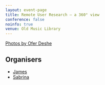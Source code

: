 ```yaml
---
layout: event-page
title: Remote User Research – a 360° view
conference: false
noinfo: true
venue: Old Music Library
---
```


[Photos by Ofer Deshe](https://www.flickr.com/photos/desheboard/sets/72157622589256324/ "")

## Organisers

- <a href="https://twitter.com/jamespage">James</a>
- <a href="https://twitter.com/sabrinamach">Sabrina</a>